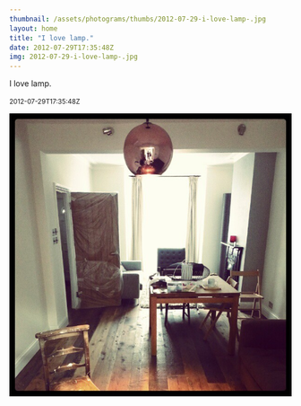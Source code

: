 ```yaml
---
thumbnail: /assets/photograms/thumbs/2012-07-29-i-love-lamp-.jpg
layout: home
title: "I love lamp."
date: 2012-07-29T17:35:48Z
img: 2012-07-29-i-love-lamp-.jpg
---
```


I love lamp.

<small>2012-07-29T17:35:48Z</small>

![I love lamp.](2012-07-29-i-love-lamp-.jpg)
